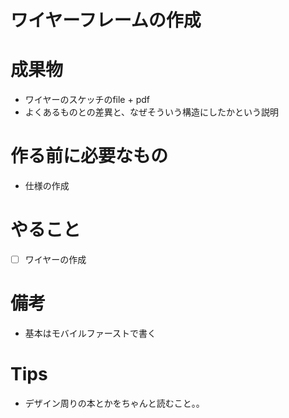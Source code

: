 # ワイヤーフレームの作成

# 成果物
 - ワイヤーのスケッチのfile + pdf
 - よくあるものとの差異と、なぜそういう構造にしたかという説明

# 作る前に必要なもの
  - 仕様の作成

# やること
  - [ ] ワイヤーの作成

# 備考
- 基本はモバイルファーストで書く

# Tips
- デザイン周りの本とかをちゃんと読むこと。。
